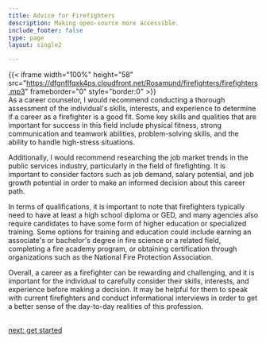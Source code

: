 ```yaml
---
title: Advice for Firefighters
description: Making open-source more accessible.
include_footer: false
type: page
layout: single2

---
```


{{< iframe width="100%" height="58" src="https://dfgnflfqxk4ps.cloudfront.net/Rosamund/firefighters/firefighters.mp3" frameborder="0" style="border:0" >}}<br>
As a career counselor, I would recommend conducting a thorough assessment of the individual's skills, interests, and experience to determine if a career as a firefighter is a good fit. Some key skills and qualities that are important for success in this field include physical fitness, strong communication and teamwork abilities, problem-solving skills, and the ability to handle high-stress situations.

Additionally, I would recommend researching the job market trends in the public services industry, particularly in the field of firefighting. It is important to consider factors such as job demand, salary potential, and job growth potential in order to make an informed decision about this career path.

In terms of qualifications, it is important to note that firefighters typically need to have at least a high school diploma or GED, and many agencies also require candidates to have some form of higher education or specialized training. Some options for training and education could include earning an associate's or bachelor's degree in fire science or a related field, completing a fire academy program, or obtaining certification through organizations such as the National Fire Protection Association.

Overall, a career as a firefighter can be rewarding and challenging, and it is important for the individual to carefully consider their skills, interests, and experience before making a decision. It may be helpful for them to speak with current firefighters and conduct informational interviews in order to get a better sense of the day-to-day realities of this profession.

<br>
<a href="https://workdojos.com/firefighters/start">next: get started</a>
</p>